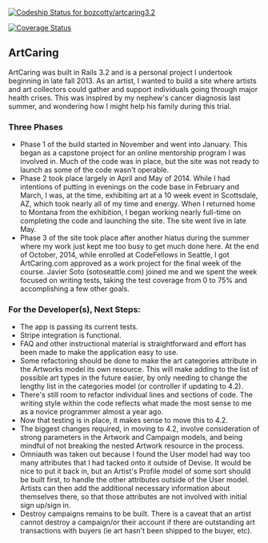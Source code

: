 [ ![Codeship Status for bozcotty/artcaring3.2](https://www.codeship.io/projects/28cb5180-46b3-0132-d0d9-567d034e6ff3/status)](https://www.codeship.io/projects/45390)

[![Coverage Status](https://coveralls.io/repos/bozcotty/artcaring3.2/badge.png?branch=readme)](https://coveralls.io/r/bozcotty/artcaring3.2?branch=readme)

## ArtCaring

ArtCaring was built in Rails 3.2 and is a personal project I undertook beginning in late fall 2013. As an artist, I wanted to build a site where artists and art collectors could gather and support individuals going through major health crises. This was inspired by my nephew's cancer diagnosis last summer, and wondering how I might help his family during this trial.


### Three Phases

- Phase 1 of the build started in November and went into January. This began as a capstone project for an online mentorship program I was involved in. Much of the code was in place, but the site was not ready to launch as some of the code wasn't operable.
- Phase 2 took place largely in April and May of 2014. While I had intentions of putting in evenings on the code base in February and March, I was, at the time, exhibiting art at a 10 week event in Scottsdale, AZ, which took nearly all of my time and energy. When I returned home to Montana from the exhibition, I began working nearly full-time on completing the code and launching the site. The site went live in late May.
- Phase 3 of the site took place after another hiatus during the summer where my work just kept me too busy to get much done here. At the end of October, 2014, while enrolled at CodeFellows in Seattle, I got ArtCaring.com approved as a work project for the final week of the course. Javier Soto (sotoseattle.com) joined me and we spent the week focused on writing tests, taking the test coverage from 0 to 75% and accomplishing a few other goals.


### For the Developer(s), Next Steps:

- The app is passing its current tests.
- Stripe integration is functional.
- FAQ and other instructional material is straightforward and effort has been made to make the application easy to use.
- Some refactoring should be done to make the art categories attribute in the Artworks model its own resource. This will make adding to the list of possible art types in the future easier, by only needing to change the lengthy list in the categories model (or controller if updating to 4.2).
- There's still room to refactor individual lines and sections of code. The writing style within the code reflects what made the most sense to me as a novice programmer almost a year ago.
- Now that testing is in place, it makes sense to move this to 4.2.
- The biggest changes required, in moving to 4.2, involve consideration of strong parameters in the Artwork and Campaign models, and being mindful of not breaking the nested Artwork resource in the process.
- Omniauth was taken out because I found the User model had way too many attributes that I had tacked onto it outside of Devise. It would be nice to put it back in, but an Artist's Profile model of some sort should be built first, to handle the other attributes outside of the User model. Artists can then add the additional necessary information about themselves there, so that those attributes are not involved with initial sign up/sign in.
- Destroy campaigns remains to be built. There is a caveat that an artist cannot destroy a campaign/or their account if there are outstanding art transactions with buyers (ie art hasn't been shipped to the buyer, etc).
